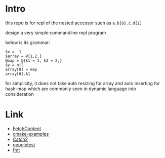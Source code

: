 # Intro
this repo is for repl of the nested accessor such as `a.b[0].c.d[1]`

design a very simple commandline repl program

below is its grammar:
```text
$x =  1 
$array = @[1,2,]
@map = @{k1 = 1, k2 = 2,}
$y = nil
array[0] = map
array[0].k1
```

for simplicity, it does not take auto resizing for array and auto inserting for hash-map which are commonly seen in dynamic language into consideration

# Link
- [FetchContent](https://cmake.org/cmake/help/latest/module/FetchContent.html) 
- [cmake-examples](https://github.com/ttroy50/cmake-examples)
- [Catch2](https://github.com/catchorg/Catch2) 
- [googletest](https://github.com/google/googletest)
- [fmt](https://github.com/fmtlib/fmt)